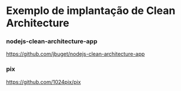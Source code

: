 # Exemplo de implantação de Clean Architecture

### nodejs-clean-architecture-app

https://github.com/jbuget/nodejs-clean-architecture-app

### pix

https://github.com/1024pix/pix
